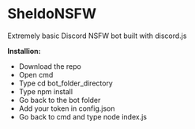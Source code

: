 # SheldoNSFW
Extremely basic Discord NSFW bot built with discord.js

**Installion:**
- Download the repo
- Open cmd
- Type cd bot_folder_directory
- Type npm install
- Go back to the bot folder
- Add your token in config.json
- Go back to cmd and type node index.js
